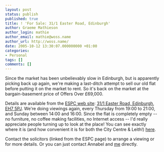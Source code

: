 ```yaml
---
layout: post
status: publish
published: true
title: ! 'For Sale: 31/1 Easter Road, Edinburgh'
author: Graeme Mathieson
author_login: mathie
author_email: mathie@woss.name
author_url: http://woss.name/
date: 2005-10-12 13:30:07.000000000 +01:00
categories:
- Personal
tags: []
comments: []
---
```

Since the market has been unbelievably slow in Edinburgh, but is apparently picking back up again, we're making a last-ditch attempt to sell our old flat before putting it on the market to rent.  So it's back on the market at the bargain-basement price of Offers Over &pound;69,000.

Details are available from the <a href="http://www.espc.com/">ESPC web site</a>: <a href="http://www.espc.com/EspcPublic/UniversalPages/PropertyDetails.aspx?rid=182777">31/1 Easter Road, Edinburgh, EH7 5PJ</a>.  We're doing viewings again, every Thursday from 19:00 to 21:00, and Sunday between 14:00 and 16:00.  Since the flat is completely empty -- no furniture, no coffee making facilities, no Internet access -- I'd really appreciate people turning up to look at the place!  You can see exactly where it is (and how convenient it is for both the City Centre &amp; Leith!) <a href="http://maps.google.co.uk/maps?q=55.959255,-3.171680&hl=en" title="31/1 Easter Road on Google Maps">here</a>.

Contact the solicitors (linked from the ESPC page) to arrange a viewing or for more details.  Or you can just contact Annabel and <a href="mailto:mathie@woss.name">me</a> directly.
